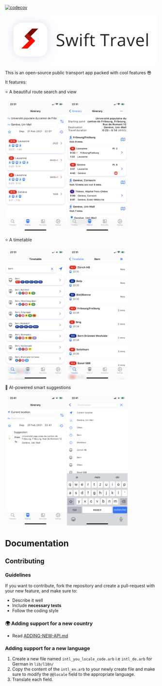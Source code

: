 
[![codecov](https://codecov.io/gh/gaetschwartz/swift_travel/branch/master/graph/badge.svg?token=BS53B3CBIN)](https://codecov.io/gh/gaetschwartz/swift_travel)

<img src="docs/assets/pictures/header-bg-custom-128.0.png"> 


This is an open-source public transport app packed with cool features 😎

It features: 

⭐ A beautiful route search and view

<img src="docs/assets/pictures/itinerary_search.png" width="200px" alt="Itinerary search"> <img src="docs/assets/pictures/itinerary.png" width="200px" alt="Itinerary">

⭐ A timetable

<img src="docs/assets/pictures/timetable.png" width="200px" alt="Timetable"> <img src="docs/assets/pictures/timetable_view.png" width="200px" alt="Itinerary view"> 

🤖 AI-powered smart suggestions

<img src="docs/assets/pictures/sugg1.png" width="200px" alt="Suggestion"> <img src="docs/assets/pictures/sugg_search.png" width="200px" alt="Suggestion in search bar"> 

# Documentation

## Contributing 

### Guidelines

If you want to contribute, fork the repository and create a pull-request with your new feature, and make sure to:
 - Describe it well
 - Include **necessary tests**
 - Follow the coding style

### 🌍 Adding support for a new country

 - Read [ADDING-NEW-API.md](docs/ADDING-NEW-API.md)

### Adding support for a new language

1. Create a new file named `intl_you_locale_code.arb` i.e `intl_de.arb` for German in `lib/l10n/`
2. Copy the content of the `intl_en.arb` to your newly create file and make sure to modify the `@@locale` field to the appropriate language.
3. Translate each field.

